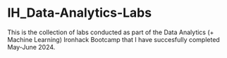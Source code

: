 # IH_Data-Analytics-Labs

This is the collection of labs conducted as part of the Data Analytics (+ Machine Learning) Ironhack Bootcamp that I have succesfully completed May-June 2024. 




